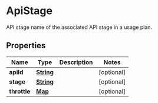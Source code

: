 

# ApiStage

API stage name of the associated API stage in a usage plan.

## Properties

| Name | Type | Description | Notes |
|------------ | ------------- | ------------- | -------------|
|**apiId** | [**String**](String.md) |  |  [optional] |
|**stage** | [**String**](String.md) |  |  [optional] |
|**throttle** | [**Map**](Map.md) |  |  [optional] |



